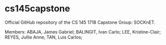 # cs145capstone
Official GitHub repository of the CS 145 1718 Capstone Group: SOCKnET.

Members:
ABAJA, James Gabriel;
BALINGIT, Ivan Carlo;
LEE, Kristine-Clair;
REYES, Jullie Anne;
TAN, Luis Carlos;
